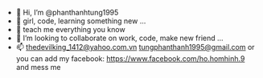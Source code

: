 - 👋 Hi, I’m @phanthanhtung1995
- 👀 girl, code, learning something new ...
- 🌱 teach me everything you know
- 💞️ I’m looking to collaborate on work, code, make new friend ...
- 📫 thedevilking_1412@yahoo.com.vn
      tungphanthanh1995@gmail.com 
      or you can add my facebook: https://www.facebook.com/ho.homhinh.9 and mess me

<!---
phanthanhtung1995/phanthanhtung1995 is a ✨ special ✨ repository because its `README.md` (this file) appears on your GitHub profile.
You can click the Preview link to take a look at your changes.
--->
